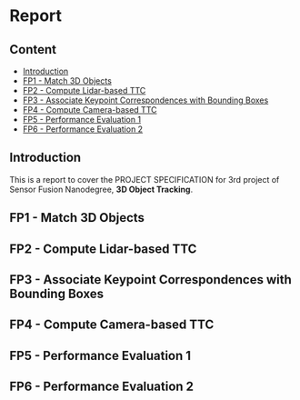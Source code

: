 # Report

## Content
- [Introduction](#Introduction)
- [FP1 - Match 3D Objects](#FP1)
- [FP2 - Compute Lidar-based TTC](#FP2)
- [FP3 - Associate Keypoint Correspondences with Bounding Boxes](#FP3)
- [FP4 - Compute Camera-based TTC](#FP4)
- [FP5 - Performance Evaluation 1](#FP5)
- [FP6 - Performance Evaluation 2](#FP6)

<a name="Introduction" />

## Introduction
This is a report to cover the PROJECT SPECIFICATION for 3rd project of Sensor Fusion Nanodegree, **3D Object Tracking**.


<a name="FP1" />

## FP1 - Match 3D Objects

<a name="FP2" />

## FP2 - Compute Lidar-based TTC

<a name="FP3" />

## FP3 - Associate Keypoint Correspondences with Bounding Boxes

<a name="FP4" />

## FP4 - Compute Camera-based TTC

<a name="FP5" />

## FP5 - Performance Evaluation 1

<a name="FP6" />

## FP6 - Performance Evaluation 2
